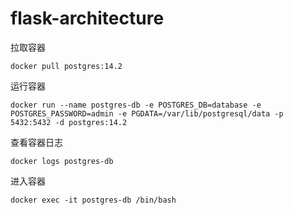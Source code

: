 # flask-architecture

拉取容器  
```
docker pull postgres:14.2
```

运行容器  
```
docker run --name postgres-db -e POSTGRES_DB=database -e POSTGRES_PASSWORD=admin -e PGDATA=/var/lib/postgresql/data -p 5432:5432 -d postgres:14.2
```

查看容器日志  
```
docker logs postgres-db
```

进入容器  
```
docker exec -it postgres-db /bin/bash
```
